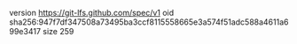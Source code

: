version https://git-lfs.github.com/spec/v1
oid sha256:947f7df347508a73495ba3ccf8115558665e3a574f51adc588a4611a699e3417
size 259
